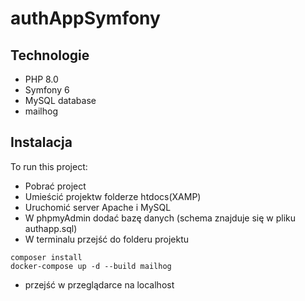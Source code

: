 # authAppSymfony
	
## Technologie
* PHP 8.0
* Symfony 6
* MySQL database
* mailhog
	
## Instalacja
To run this project:

* Pobrać project
* Umieścić projektw folderze htdocs(XAMP)
* Uruchomić server Apache i MySQL
* W phpmyAdmin dodać bazę danych (schema znajduje się w pliku authapp.sql)
* W terminalu przejść do folderu projektu
```
composer install
docker-compose up -d --build mailhog
```
* przejść w przeglądarce na localhost
